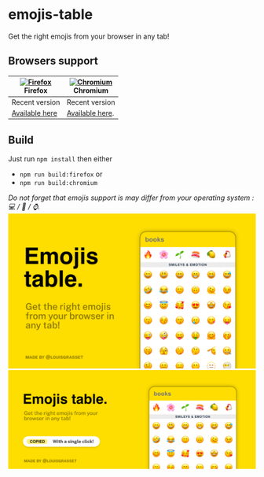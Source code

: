 # emojis-table
Get the right emojis from your browser in any tab!

## Browsers support

| [<img src="https://raw.githubusercontent.com/alrra/browser-logos/master/src/firefox/firefox_48x48.png" alt="Firefox" width="24px" height="24px" />](http://godban.github.io/browsers-support-badges/)<br/>Firefox | [<img src="https://raw.githubusercontent.com/alrra/browser-logos/master/src/chromium/chromium_48x48.png" alt="Chromium" width="24px" height="24px" />](https://godban.github.io/browsers-support-badges/)<br/>Chromium  |
|-------------------------------------------------------------------------------------------------------------------------------------------------------------------------------------------------------------------|------------------------------------------------------------------------------------------------------------------------------------------------------------------------------------------------------------------|
| Recent version                                                                                                                                                                                                    | Recent version                                                                                                                                                                                                   | 
| [Available here](https://addons.mozilla.org/firefox/addon/emojis-table/)                                                                                                                                          | [Available here](https://chrome.google.com/webstore/detail/lkpflloaceieinnhchbmfefimjliigcj/).|

## Build
Just run `npm install` then either
* `npm run build:firefox` or
* `npm run build:chromium` 

_Do not forget that emojis support is may differ from your operating system : 💻 / 📱 / ⌚._
![emojis-table screenshot](meta/store-front.png)
![emojis-table screenshot large](meta/store-marquee.png)
